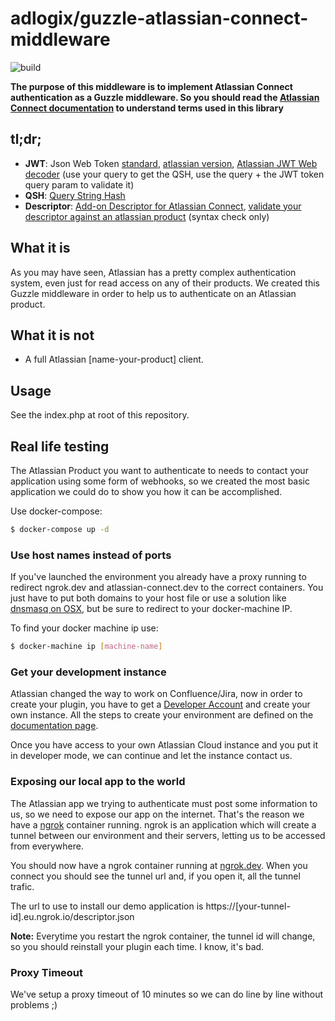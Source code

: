 adlogix/guzzle-atlassian-connect-middleware
===========================================

![build](https://travis-ci.org/adlogix/guzzle-atlassian-connect-middleware.svg?branch=develop)

__The purpose of this middleware is to implement Atlassian Connect authentication as a Guzzle middleware. So you should read the [Atlassian Connect documentation](https://developer.atlassian.com/static/connect/docs/latest/index.html) to understand terms used in this library__

## tl;dr;
* __JWT__: Json Web Token [standard](http://jwt.io/), [atlassian version](https://developer.atlassian.com/static/connect/docs/latest/concepts/understanding-jwt.html), [Atlassian JWT Web decoder](http://jwt-decoder.herokuapp.com/jwt/decode) (use your query to get the QSH, use the query + the JWT token query param to validate it) 
* __QSH__: [Query String Hash](https://developer.atlassian.com/static/connect/docs/latest/concepts/understanding-jwt.html#qsh)
* __Descriptor__: [Add-on Descriptor for Atlassian Connect](https://developer.atlassian.com/static/connect/docs/latest/modules/), [validate your descriptor against an atlassian product](https://atlassian-connect-validator.herokuapp.com/validate) (syntax check only) 

## What it is
As you may have seen, Atlassian has a pretty complex authentication system, even just for read access on any of their products. We created this Guzzle middleware in order to help us to authenticate on an Atlassian product.

## What it is not
* A full Atlassian \[name-your-product\] client.

## Usage

See the index.php at root of this repository.

## Real life testing

The Atlassian Product you want to authenticate to needs to contact your application using some form of webhooks, so we created the most basic application we could do to show you how it can be accomplished.

Use docker-compose:

```bash
$ docker-compose up -d
```


### Use host names instead of ports

If you've launched the environment you already have a proxy running to redirect ngrok.dev and atlassian-connect.dev to the correct containers.
You just have to put both domains to your host file or use a solution like [dnsmasq on OSX](https://passingcuriosity.com/2013/dnsmasq-dev-osx/), but be sure to redirect to your docker-machine IP.

To find your docker machine ip use:

```bash
$ docker-machine ip [machine-name]
```


### Get your development instance

Atlassian changed the way to work on Confluence/Jira, now in order to create your plugin, you have to get a [Developer Account](http://go.atlassian.com/cloud-dev) and create your own instance. All the steps to create your environment are defined on the [documentation page](https://developer.atlassian.com/static/connect/docs/latest/guides/development-setup.html).
 
Once you have access to your own Atlassian Cloud instance and you put it in developer mode, we can continue and let the instance contact us.

### Exposing our local app to the world

The Atlassian app we trying to authenticate must post some information to us, so we need to expose our app on the internet. That's the reason we have a [ngrok](https://ngrok.com/) container running. ngrok is an application which will create a tunnel between our environment and their servers, letting us to be accessed from everywhere.
  
You should now have a ngrok container running at [ngrok.dev](http://ngrok.dev). When you connect you should see the tunnel url and, if you open it, all the tunnel trafic.

The url to use to install our demo application is https://[your-tunnel-id].eu.ngrok.io/descriptor.json 

__Note:__ Everytime you restart the ngrok container, the tunnel id will change, so you should reinstall your plugin each time. I know, it's bad.

### Proxy Timeout

We've setup a proxy timeout of 10 minutes so we can do line by line without problems ;)
